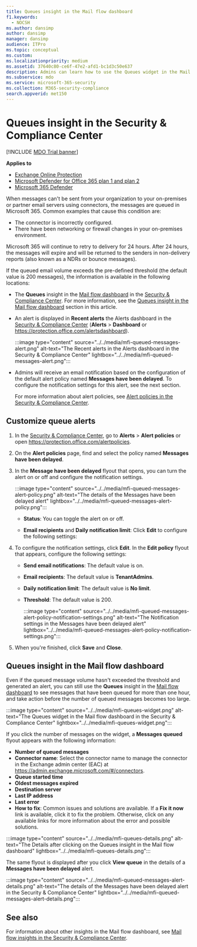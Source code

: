 ```yaml
---
title: Queues insight in the Mail flow dashboard
f1.keywords:
  - NOCSH
ms.author: dansimp
author: dansimp
manager: dansimp
audience: ITPro
ms.topic: conceptual
ms.custom:
ms.localizationpriority: medium
ms.assetid: 37640c80-ce6f-47e2-afd1-bc1d3c50e637
description: Admins can learn how to use the Queues widget in the Mail flow dashboard in the Security & Compliance Center to monitor unsuccessful mail flow to their on-premises or partner organizations over outbound connectors.
ms.subservice: mdo
ms.service: microsoft-365-security
ms.collection: M365-security-compliance
search.appverid: met150
---
```


# Queues insight in the Security & Compliance Center

[!INCLUDE [MDO Trial banner](../includes/mdo-trial-banner.md)]

**Applies to**
- [Exchange Online Protection](exchange-online-protection-overview.md)
- [Microsoft Defender for Office 365 plan 1 and plan 2](defender-for-office-365.md)
- [Microsoft 365 Defender](../defender/microsoft-365-defender.md)

When messages can't be sent from your organization to your on-premises or partner email servers using connectors, the messages are queued in Microsoft 365. Common examples that cause this condition are:

- The connector is incorrectly configured.
- There have been networking or firewall changes in your on-premises environment.

Microsoft 365 will continue to retry to delivery for 24 hours. After 24 hours, the messages will expire and will be returned to the senders in non-delivery reports (also known as a NDRs or bounce messages).

If the queued email volume exceeds the pre-defined threshold (the default value is 200 messages), the information is available in the following locations:

- The **Queues** insight in the [Mail flow dashboard](mail-flow-insights-v2.md) in the [Security & Compliance Center](https://protection.office.com). For more information, see the [Queues insight in the Mail flow dashboard](#queues-insight-in-the-mail-flow-dashboard) section in this article.

- An alert is displayed in **Recent alerts** the Alerts dashboard in the [Security & Compliance Center](https://protection.office.com) (**Alerts** \> **Dashboard** or <https://protection.office.com/alertsdashboard>).

  :::image type="content" source="../../media/mfi-queued-messages-alert.png" alt-text="The Recent alerts in the Alerts dashboard in the Security & Compliance Center" lightbox="../../media/mfi-queued-messages-alert.png":::

- Admins will receive an email notification based on the configuration of the default alert policy named **Messages have been delayed**. To configure the notification settings for this alert, see the next section.

  For more information about alert policies, see [Alert policies in the Security & Compliance Center](../../compliance/alert-policies.md).

## Customize queue alerts

1. In the [Security & Compliance Center](https://protection.office.com), go to **Alerts** \> **Alert policies** or open <https://protection.office.com/alertpolicies>.

2. On the **Alert policies** page, find and select the policy named **Messages have been delayed**.

3. In the **Message have been delayed** flyout that opens, you can turn the alert on or off and configure the notification settings.

   :::image type="content" source="../../media/mfi-queued-messages-alert-policy.png" alt-text="The details of the Messages have been delayed alert" lightbox="../../media/mfi-queued-messages-alert-policy.png":::

   - **Status**: You can toggle the alert on or off.

   - **Email recipients** and **Daily notification limit**: Click **Edit** to configure the following settings:

4. To configure the notification settings, click **Edit**. In the **Edit policy** flyout that appears, configure the following settings:

   - **Send email notifications**: The default value is on.
   - **Email recipients**: The default value is **TenantAdmins**.
   - **Daily notification limit**: The default value is **No limit**.
   - **Threshold**: The default value is 200.

     :::image type="content" source="../../media/mfi-queued-messages-alert-policy-notification-settings.png" alt-text="The Notification settings in the Messages have been delayed alert" lightbox="../../media/mfi-queued-messages-alert-policy-notification-settings.png":::

5. When you're finished, click **Save** and **Close**.

## Queues insight in the Mail flow dashboard

Even if the queued message volume hasn't exceeded the threshold and generated an alert, you can still use the **Queues** insight in the [Mail flow dashboard](mail-flow-insights-v2.md) to see messages that have been queued for more than one hour, and take action before the number of queued messages becomes too large.

:::image type="content" source="../../media/mfi-queues-widget.png" alt-text="The Queues widget in the Mail flow dashboard in the Security & Compliance Center" lightbox="../../media/mfi-queues-widget.png":::

If you click the number of messages on the widget, a **Messages queued** flyout appears with the following information:

- **Number of queued messages**
- **Connector name**: Select the connector name to manage the connector in the Exchange admin center (EAC) at <https://admin.exchange.microsoft.com/#/connectors>.
- **Queue started time**
- **Oldest messages expired**
- **Destination server**
- **Last IP address**
- **Last error**
- **How to fix**: Common issues and solutions are available. If a **Fix it now** link is available, click it to fix the problem. Otherwise, click on any available links for more information about the error and possible solutions.

:::image type="content" source="../../media/mfi-queues-details.png" alt-text="The Details after clicking on the Queues insight in the Mail flow dashboard" lightbox="../../media/mfi-queues-details.png":::

The same flyout is displayed after you click **View queue** in the details of a **Messages have been delayed** alert.

:::image type="content" source="../../media/mfi-queued-messages-alert-details.png" alt-text="The details of the Messages have been delayed alert in the Security & Compliance Center" lightbox="../../media/mfi-queued-messages-alert-details.png":::

## See also

For information about other insights in the Mail flow dashboard, see [Mail flow insights in the Security & Compliance Center](mail-flow-insights-v2.md).
